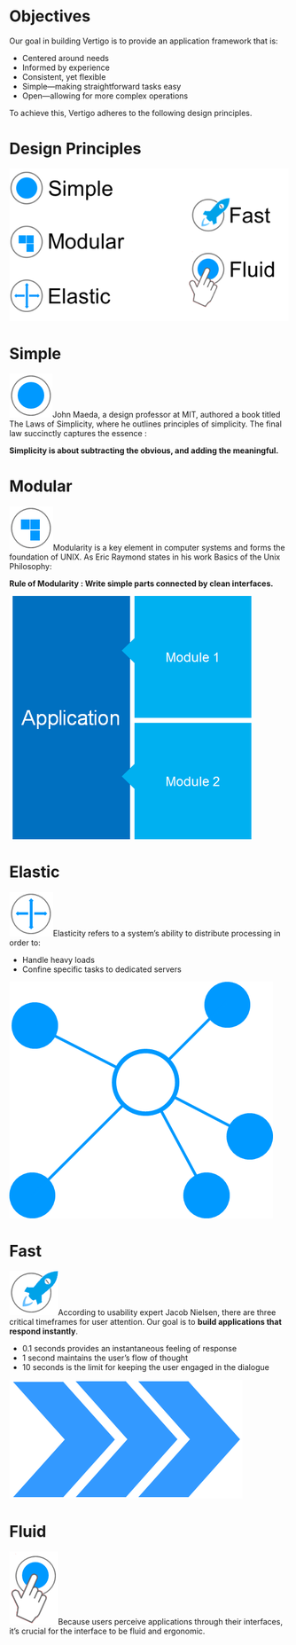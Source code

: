 # Objectives
Our goal in building Vertigo is to provide an application framework that is:

- Centered around needs
- Informed by experience
- Consistent, yet flexible
- Simple—making straightforward tasks easy
- Open—allowing for more complex operations

To achieve this, Vertigo adheres to the following design principles.

# Design Principles

![](./images/designPrinciples.png)

# Simple
![](./images/simple-icon.png)John Maeda, a design professor at MIT, authored a book titled The Laws of Simplicity, where he outlines principles of simplicity. The final law succinctly captures the essence :

**Simplicity is about subtracting the obvious, and adding the meaningful.**

# Modular
![](./images/modular-icon.png)Modularity is a key element in computer systems and forms the foundation of UNIX. As Eric Raymond states in his work Basics of the Unix Philosophy:

**Rule of Modularity : Write simple parts connected by clean interfaces.** 

![](./images/modularity.png)

# Elastic
![](./images/elastic-icon.png)Elasticity refers to a system’s ability to distribute processing in order to:

- Handle heavy loads
- Confine specific tasks to dedicated servers

![](./images/elastic.png)

# Fast
![](./images/fast-icon.png)According to usability expert Jacob Nielsen, there are three critical timeframes for user attention. Our goal is to **build applications that respond instantly**.

- 0.1 seconds provides an instantaneous feeling of response
- 1 second maintains the user’s flow of thought
- 10 seconds is the limit for keeping the user engaged in the dialogue

![](./images/fast.png)

# Fluid
![](./images/fluid-icon.png)Because users perceive applications through their interfaces, it’s crucial for the interface to be fluid and ergonomic.

